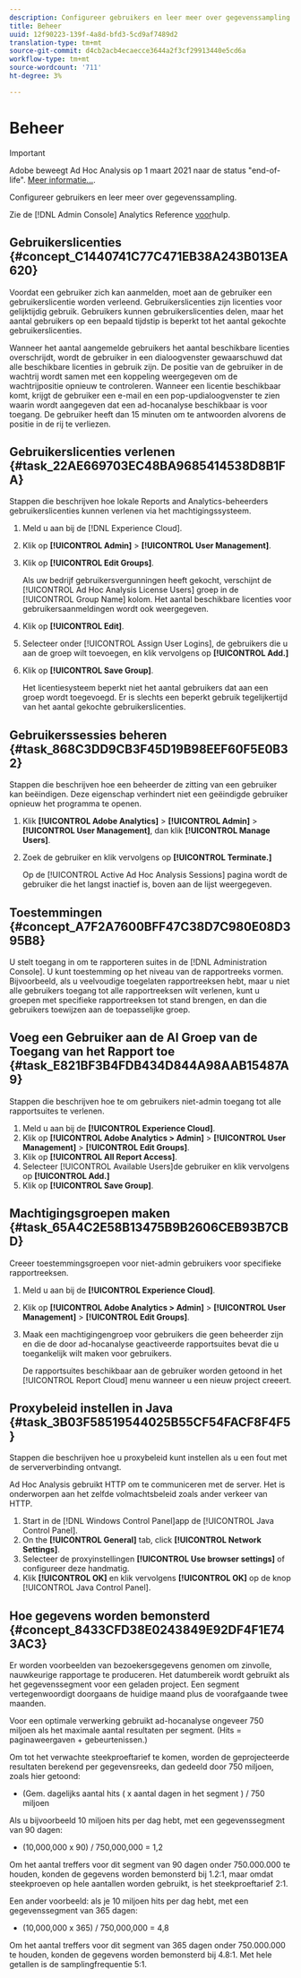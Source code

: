 ```yaml
---
description: Configureer gebruikers en leer meer over gegevenssampling.
title: Beheer
uuid: 12f90223-139f-4a8d-bfd3-5cd9af7489d2
translation-type: tm+mt
source-git-commit: d4cb2acb4ecaecce3644a2f3cf29913440e5cd6a
workflow-type: tm+mt
source-wordcount: '711'
ht-degree: 3%

---
```



# Beheer

>[!IMPORTANT]
>
>Adobe beweegt Ad Hoc Analysis op 1 maart 2021 naar de status &quot;end-of-life&quot;. [Meer informatie...](https://adobe.ly/discoverworkspace).

Configureer gebruikers en leer meer over gegevenssampling.

Zie de [!DNL Admin Console] Analytics Reference [voor](https://docs.adobe.com/content/help/nl-NL/analytics/landing/home.html)hulp.

## Gebruikerslicenties {#concept_C1440741C77C471EB38A243B013EA620}

Voordat een gebruiker zich kan aanmelden, moet aan de gebruiker een gebruikerslicentie worden verleend. Gebruikerslicenties zijn licenties voor gelijktijdig gebruik. Gebruikers kunnen gebruikerslicenties delen, maar het aantal gebruikers op een bepaald tijdstip is beperkt tot het aantal gekochte gebruikerslicenties.

<!-- 

c_user_license.html

 -->

Wanneer het aantal aangemelde gebruikers het aantal beschikbare licenties overschrijdt, wordt de gebruiker in een dialoogvenster gewaarschuwd dat alle beschikbare licenties in gebruik zijn. De positie van de gebruiker in de wachtrij wordt samen met een koppeling weergegeven om de wachtrijpositie opnieuw te controleren. Wanneer een licentie beschikbaar komt, krijgt de gebruiker een e-mail en een pop-updialoogvenster te zien waarin wordt aangegeven dat een ad-hocanalyse beschikbaar is voor toegang. De gebruiker heeft dan 15 minuten om te antwoorden alvorens de positie in de rij te verliezen.

## Gebruikerslicenties verlenen {#task_22AE669703EC48BA9685414538D8B1FA}

Stappen die beschrijven hoe lokale Reports and Analytics-beheerders gebruikerslicenties kunnen verlenen via het machtigingssysteem.

<!-- 

t_user_licenses.xml

 -->

1. Meld u aan bij de [!DNL Experience Cloud].
1. Klik op **[!UICONTROL Admin]** > **[!UICONTROL User Management]**.
1. Klik op **[!UICONTROL Edit Groups]**.

   Als uw bedrijf gebruikersvergunningen heeft gekocht, verschijnt de [!UICONTROL Ad Hoc Analysis License Users] groep in de [!UICONTROL Group Name] kolom. Het aantal beschikbare licenties voor gebruikersaanmeldingen wordt ook weergegeven.

1. Klik op **[!UICONTROL Edit]**.
1. Selecteer onder [!UICONTROL Assign User Logins], de gebruikers die u aan de groep wilt toevoegen, en klik vervolgens op **[!UICONTROL Add.]**
1. Klik op **[!UICONTROL Save Group]**.

   Het licentiesysteem beperkt niet het aantal gebruikers dat aan een groep wordt toegevoegd. Er is slechts een beperkt gebruik tegelijkertijd van het aantal gekochte gebruikerslicenties.

## Gebruikerssessies beheren {#task_868C3DD9CB3F45D19B98EEF60F5E0B32}

Stappen die beschrijven hoe een beheerder de zitting van een gebruiker kan beëindigen. Deze eigenschap verhindert niet een geëindigde gebruiker opnieuw het programma te openen.

<!-- 

t_managing_users.xml

 -->

1. Klik **[!UICONTROL Adobe Analytics]** > **[!UICONTROL Admin]** > **[!UICONTROL User Management]**, dan klik **[!UICONTROL Manage Users]**.
1. Zoek de gebruiker en klik vervolgens op **[!UICONTROL Terminate.]**

   Op de [!UICONTROL Active Ad Hoc Analysis Sessions] pagina wordt de gebruiker die het langst inactief is, boven aan de lijst weergegeven.

## Toestemmingen {#concept_A7F2A7600BFF47C38D7C980E08D395B8}

<!-- 

c_permissions.xml

 -->

U stelt toegang in om te rapporteren suites in de [!DNL Administration Console]. U kunt toestemming op het niveau van de rapportreeks vormen. Bijvoorbeeld, als u veelvoudige toegelaten rapportreeksen hebt, maar u niet alle gebruikers toegang tot alle rapportreeksen wilt verlenen, kunt u groepen met specifieke rapportreeksen tot stand brengen, en dan die gebruikers toewijzen aan de toepasselijke groep.

## Voeg een Gebruiker aan de Al Groep van de Toegang van het Rapport toe {#task_E821BF3B4FDB434D844A98AAB15487A9}

Stappen die beschrijven hoe te om gebruikers niet-admin toegang tot alle rapportsuites te verlenen.

<!-- 

t_permissions.xml

 -->

1. Meld u aan bij de **[!UICONTROL Experience Cloud]**.
1. Klik op **[!UICONTROL Adobe Analytics > Admin]** > **[!UICONTROL User Management]** > **[!UICONTROL Edit Groups]**.
1. Klik op **[!UICONTROL All Report Access]**.
1. Selecteer [!UICONTROL Available Users]de gebruiker en klik vervolgens op **[!UICONTROL Add.]**
1. Klik op **[!UICONTROL Save Group]**.

## Machtigingsgroepen maken {#task_65A4C2E58B13475B9B2606CEB93B7CBD}

Creeer toestemmingsgroepen voor niet-admin gebruikers voor specifieke rapportreeksen.

<!-- 

t_permission_groups.xml

 -->

1. Meld u aan bij de **[!UICONTROL Experience Cloud]**.
1. Klik op **[!UICONTROL Adobe Analytics > Admin]** > **[!UICONTROL User Management]** > **[!UICONTROL Edit Groups]**.
1. Maak een machtigingengroep voor gebruikers die geen beheerder zijn en die de door ad-hocanalyse geactiveerde rapportsuites bevat die u toegankelijk wilt maken voor gebruikers.

   De rapportsuites beschikbaar aan de gebruiker worden getoond in het [!UICONTROL Report Cloud] menu wanneer u een nieuw project creeert.

## Proxybeleid instellen in Java {#task_3B03F58519544025B55CF54FACF8F4F5}

Stappen die beschrijven hoe u proxybeleid kunt instellen als u een fout met de serververbinding ontvangt.

<!-- 

t_proxy_policies.xml

 -->

Ad Hoc Analysis gebruikt HTTP om te communiceren met de server. Het is onderworpen aan het zelfde volmachtsbeleid zoals ander verkeer van HTTP.

1. Start in de [!DNL Windows Control Panel]app de [!UICONTROL Java Control Panel].
1. On the **[!UICONTROL General]** tab, click **[!UICONTROL Network Settings]**.
1. Selecteer de proxyinstellingen **[!UICONTROL Use browser settings]** of configureer deze handmatig.
1. Klik **[!UICONTROL OK]** en klik vervolgens **[!UICONTROL OK]** op de knop [!UICONTROL Java Control Panel].

## Hoe gegevens worden bemonsterd {#concept_8433CFD38E0243849E92DF4F1E743AC3}

Er worden voorbeelden van bezoekersgegevens genomen om zinvolle, nauwkeurige rapportage te produceren. Het datumbereik wordt gebruikt als het gegevenssegment voor een geladen project. Een segment vertegenwoordigt doorgaans de huidige maand plus de voorafgaande twee maanden.

<!-- 

c_overview_data_sampling.xml

 -->

Voor een optimale verwerking gebruikt ad-hocanalyse ongeveer 750 miljoen als het maximale aantal resultaten per segment. (Hits = paginaweergaven + gebeurtenissen.)

Om tot het verwachte steekproeftarief te komen, worden de geprojecteerde resultaten berekend per gegevensreeks, dan gedeeld door 750 miljoen, zoals hier getoond:

* (Gem. dagelijks aantal hits ( x aantal dagen in het segment ) / 750 miljoen

Als u bijvoorbeeld 10 miljoen hits per dag hebt, met een gegevenssegment van 90 dagen:

* (10,000,000 x 90) / 750,000,000 = 1,2

Om het aantal treffers voor dit segment van 90 dagen onder 750.000.000 te houden, konden de gegevens worden bemonsterd bij 1.2:1, maar omdat steekproeven op hele aantallen worden gebruikt, is het steekproeftarief 2:1.

Een ander voorbeeld: als je 10 miljoen hits per dag hebt, met een gegevenssegment van 365 dagen:

* (10,000,000 x 365) / 750,000,000 = 4,8

Om het aantal treffers voor dit segment van 365 dagen onder 750.000.000 te houden, konden de gegevens worden bemonsterd bij 4.8:1. Met hele getallen is de samplingfrequentie 5:1.
